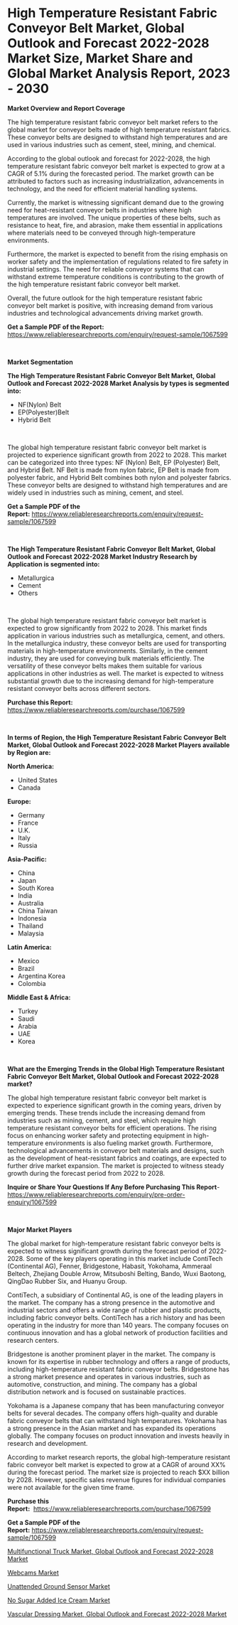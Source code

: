 <p><h1>High Temperature Resistant Fabric Conveyor Belt Market, Global Outlook and Forecast 2022-2028 Market Size, Market Share and Global Market Analysis Report, 2023 - 2030</h1></p><p><strong>Market Overview and Report Coverage</strong></p>
<p><p>The high temperature resistant fabric conveyor belt market refers to the global market for conveyor belts made of high temperature resistant fabrics. These conveyor belts are designed to withstand high temperatures and are used in various industries such as cement, steel, mining, and chemical.</p><p>According to the global outlook and forecast for 2022-2028, the high temperature resistant fabric conveyor belt market is expected to grow at a CAGR of 5.1% during the forecasted period. The market growth can be attributed to factors such as increasing industrialization, advancements in technology, and the need for efficient material handling systems.</p><p>Currently, the market is witnessing significant demand due to the growing need for heat-resistant conveyor belts in industries where high temperatures are involved. The unique properties of these belts, such as resistance to heat, fire, and abrasion, make them essential in applications where materials need to be conveyed through high-temperature environments.</p><p>Furthermore, the market is expected to benefit from the rising emphasis on worker safety and the implementation of regulations related to fire safety in industrial settings. The need for reliable conveyor systems that can withstand extreme temperature conditions is contributing to the growth of the high temperature resistant fabric conveyor belt market.</p><p>Overall, the future outlook for the high temperature resistant fabric conveyor belt market is positive, with increasing demand from various industries and technological advancements driving market growth.</p></p>
<p><strong>Get a Sample PDF of the Report:</strong> <a href="https://www.reliableresearchreports.com/enquiry/request-sample/1067599">https://www.reliableresearchreports.com/enquiry/request-sample/1067599</a></p>
<p>&nbsp;</p>
<p><strong>Market Segmentation</strong></p>
<p><strong>The High Temperature Resistant Fabric Conveyor Belt Market, Global Outlook and Forecast 2022-2028 Market Analysis by types is segmented into:</strong></p>
<p><ul><li>NF(Nylon) Belt</li><li>EP(Polyester)Belt</li><li>Hybrid Belt</li></ul></p>
<p>&nbsp;</p>
<p><p>The global high temperature resistant fabric conveyor belt market is projected to experience significant growth from 2022 to 2028. This market can be categorized into three types: NF (Nylon) Belt, EP (Polyester) Belt, and Hybrid Belt. NF Belt is made from nylon fabric, EP Belt is made from polyester fabric, and Hybrid Belt combines both nylon and polyester fabrics. These conveyor belts are designed to withstand high temperatures and are widely used in industries such as mining, cement, and steel.</p></p>
<p><strong>Get a Sample PDF of the Report:</strong>&nbsp;<a href="https://www.reliableresearchreports.com/enquiry/request-sample/1067599">https://www.reliableresearchreports.com/enquiry/request-sample/1067599</a></p>
<p>&nbsp;</p>
<p><strong>The High Temperature Resistant Fabric Conveyor Belt Market, Global Outlook and Forecast 2022-2028 Market Industry Research by Application is segmented into:</strong></p>
<p><ul><li>Metallurgica</li><li>Cement</li><li>Others</li></ul></p>
<p>&nbsp;</p>
<p><p>The global high temperature resistant fabric conveyor belt market is expected to grow significantly from 2022 to 2028. This market finds application in various industries such as metallurgica, cement, and others. In the metallurgica industry, these conveyor belts are used for transporting materials in high-temperature environments. Similarly, in the cement industry, they are used for conveying bulk materials efficiently. The versatility of these conveyor belts makes them suitable for various applications in other industries as well. The market is expected to witness substantial growth due to the increasing demand for high-temperature resistant conveyor belts across different sectors.</p></p>
<p><strong>Purchase this Report:</strong>&nbsp; <a href="https://www.reliableresearchreports.com/purchase/1067599">https://www.reliableresearchreports.com/purchase/1067599</a></p>
<p>&nbsp;</p>
<p><strong>In terms of Region, the High Temperature Resistant Fabric Conveyor Belt Market, Global Outlook and Forecast 2022-2028 Market Players available by Region are:</strong></p>
<p>
    <p> <strong> North America: </strong>
        <ul>
            <li>United States</li>
            <li>Canada</li>
        </ul>
        </p> 
    <p> <strong> Europe: </strong>
        <ul>
            <li>Germany</li>
            <li>France</li>
            <li>U.K.</li>
            <li>Italy</li>
            <li>Russia</li>
        </ul>
        </p> 
    <p> <strong> Asia-Pacific: </strong>
        <ul>
            <li>China</li>
            <li>Japan</li>
            <li>South Korea</li>
            <li>India</li>
            <li>Australia</li>
            <li>China Taiwan</li>
            <li>Indonesia</li>
            <li>Thailand</li>
            <li>Malaysia</li>
        </ul>
        </p> 
    <p> <strong> Latin America: </strong>
        <ul>
            <li>Mexico</li>
            <li>Brazil</li>
            <li>Argentina Korea</li>
            <li>Colombia</li>
        </ul>
        </p> 
    <p> <strong> Middle East & Africa: </strong>
        <ul>
            <li>Turkey</li>
            <li>Saudi</li>
            <li>Arabia</li>
            <li>UAE</li>
            <li>Korea</li>
        </ul>
    </p>
    </p>
<p>&nbsp;</p>
<p><strong>What are the Emerging Trends in the Global High Temperature Resistant Fabric Conveyor Belt Market, Global Outlook and Forecast 2022-2028 market?</strong></p>
<p><p>The global high temperature resistant fabric conveyor belt market is expected to experience significant growth in the coming years, driven by emerging trends. These trends include the increasing demand from industries such as mining, cement, and steel, which require high temperature resistant conveyor belts for efficient operations. The rising focus on enhancing worker safety and protecting equipment in high-temperature environments is also fueling market growth. Furthermore, technological advancements in conveyor belt materials and designs, such as the development of heat-resistant fabrics and coatings, are expected to further drive market expansion. The market is projected to witness steady growth during the forecast period from 2022 to 2028.</p></p>
<p><strong>Inquire or Share Your Questions If Any Before Purchasing This Report</strong>- <a href="https://www.reliableresearchreports.com/enquiry/pre-order-enquiry/1067599">https://www.reliableresearchreports.com/enquiry/pre-order-enquiry/1067599</a></p>
<p>&nbsp;</p>
<p><strong>Major Market Players</strong></p>
<p><p>The global market for high-temperature resistant fabric conveyor belts is expected to witness significant growth during the forecast period of 2022-2028. Some of the key players operating in this market include ContiTech (Continental AG), Fenner, Bridgestone, Habasit, Yokohama, Ammeraal Beltech, Zhejiang Double Arrow, Mitsuboshi Belting, Bando, Wuxi Baotong, QingDao Rubber Six, and Huanyu Group.</p><p>ContiTech, a subsidiary of Continental AG, is one of the leading players in the market. The company has a strong presence in the automotive and industrial sectors and offers a wide range of rubber and plastic products, including fabric conveyor belts. ContiTech has a rich history and has been operating in the industry for more than 140 years. The company focuses on continuous innovation and has a global network of production facilities and research centers.</p><p>Bridgestone is another prominent player in the market. The company is known for its expertise in rubber technology and offers a range of products, including high-temperature resistant fabric conveyor belts. Bridgestone has a strong market presence and operates in various industries, such as automotive, construction, and mining. The company has a global distribution network and is focused on sustainable practices.</p><p>Yokohama is a Japanese company that has been manufacturing conveyor belts for several decades. The company offers high-quality and durable fabric conveyor belts that can withstand high temperatures. Yokohama has a strong presence in the Asian market and has expanded its operations globally. The company focuses on product innovation and invests heavily in research and development.</p><p>According to market research reports, the global high-temperature resistant fabric conveyor belt market is expected to grow at a CAGR of around XX% during the forecast period. The market size is projected to reach $XX billion by 2028. However, specific sales revenue figures for individual companies were not available for the given time frame.</p></p>
<p><strong>Purchase this Report:</strong>&nbsp;&nbsp;<a href="https://www.reliableresearchreports.com/purchase/1067599">https://www.reliableresearchreports.com/purchase/1067599</a></p>
<p></p>
<p><strong>Get a Sample PDF of the Report:</strong>&nbsp;<a href="https://www.reliableresearchreports.com/enquiry/request-sample/1067599">https://www.reliableresearchreports.com/enquiry/request-sample/1067599</a></p>
<p><p><a href="https://github.com/JameTravis/Market-Research-Report-List-1/blob/main/multifunctional-truck-market-global-outlook-and-forecast-2022-2028-market.md">Multifunctional Truck Market, Global Outlook and Forecast 2022-2028 Market</a></p><p><a href="https://medium.com/@yuvicharp23/webcams-market-size-growth-forecast-2023-2030-7402bb8fef56">Webcams Market</a></p><p><a href="https://medium.com/@subhamgillrp23/unattended-ground-sensor-market-size-growth-forecast-2023-2030-bde04b266b21">Unattended Ground Sensor Market</a></p><p><a href="https://www.reportprime.com/no-sugar-added-ice-cream-r6641">No Sugar Added Ice Cream Market</a></p><p><a href="https://github.com/RichRobinson5/Market-Research-Report-List-1/blob/main/vascular-dressing-market-global-outlook-and-forecast-2022-2028-market.md">Vascular Dressing Market, Global Outlook and Forecast 2022-2028 Market</a></p></p>